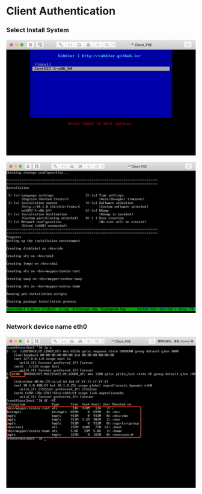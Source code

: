 # Client Authentication

### Select Install System

![PXE Menu](https://github.com/LeoShi2018/LinuxTutorial/blob/master/Cobbler/images/images002.png)

![003](https://github.com/LeoShi2018/LinuxTutorial/blob/master/Cobbler/images/images003.png)

### Network device name eth0

![004](https://github.com/LeoShi2018/LinuxTutorial/blob/master/Cobbler/images/images004.png)

